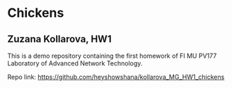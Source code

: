 # Chickens
## Zuzana Kollarova, HW1
This is a demo repository containing the first homework of FI MU PV177 Laboratory of Advanced Network Technology.

Repo link: https://github.com/heyshowshana/kollarova_MG_HW1_chickens
